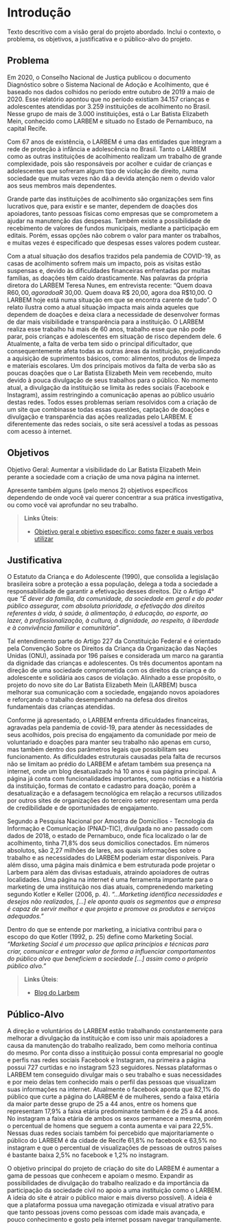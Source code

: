 # Introdução

Texto descritivo com a visão geral do projeto abordado. Inclui o contexto, o problema, os objetivos, a justificativa e o público-alvo do projeto.

## Problema
Em 2020, o Conselho Nacional de Justiça publicou o documento Diagnóstico sobre
o Sistema Nacional de Adoção e Acolhimento, que é baseado nos dados colhidos no
período entre outubro de 2019 a maio de 2020. Esse relatório apontou que no período
existiam 34.157 crianças e adolescentes atendidas por 3.259 instituições de acolhimento
no Brasil. Nesse grupo de mais de 3.000 instituições, está o Lar Batista Elizabeth Mein,
conhecido como LARBEM e situado no Estado de Pernambuco, na capital Recife. 

Com 67 anos de existência, o LARBEM é uma das entidades que integram a rede
de proteção à infância e adolescência no Brasil. Tanto o LARBEM como as outras
instituições de acolhimento realizam um trabalho de grande complexidade, pois são
responsáveis por acolher e cuidar de crianças e adolescentes que sofreram algum tipo de
violação de direito, numa sociedade que muitas vezes não dá a devida atenção nem o devido valor aos seus membros mais dependentes.

Grande parte das instituições de acolhimento são organizações sem fins lucrativos
que, para existir e se manter, dependem de doações dos apoiadores, tanto pessoas físicas
como empresas que se comprometem a ajudar na manutenção das despesas. Também
existe a possibilidade de recebimento de valores de fundos municipais, mediante a
participação em editais. Porém, essas opções não cobrem o valor para manter os trabalhos,
e muitas vezes é especificado que despesas esses valores podem custear.

Com a atual situação dos desafios trazidos pela pandemia de COVID-19, as casas
de acolhimento sofrem mais um impacto, pois as visitas estão suspensas e, devido às
dificuldades financeiras enfrentadas por muitas famílias, as doações têm caído
drasticamente. Nas palavras da própria diretora do LARBEM Teresa Nunes, em entrevista recente:
“Quem doava R$60,00, agora doa R$ 30,00. Quem doava R$ 20,00, agora doa R$10,00.
O LARBEM hoje está numa situação em que se encontra carente de tudo”.
O relato ilustra como a atual situação impacta mais ainda aqueles que dependem de
doações e deixa clara a necessidade de desenvolver formas de dar mais visibilidade e
transparência para a instituição. O LARBEM realiza esse trabalho há mais de 60 anos,
trabalho esse que não pode parar, pois crianças e adolescentes em situação de risco
dependem dele. 
6
Atualmente, a falta de verba tem sido o principal dificultador, que
consequentemente afeta todas as outras áreas da instituição, prejudicando a aquisição de
suprimentos básicos, como: alimentos, produtos de limpeza e materiais escolares.
Um dos principais motivos da falta de verba são as poucas doações que o Lar Batista
Elizabeth Mein vem recebendo, muito devido à pouca divulgação de seus trabalhos para o
público. No momento atual, a divulgação da instituição se limita às redes sociais (Facebook
e Instagram), assim restringindo a comunicação apenas ao público usuário destas redes.
Todos esses problemas seriam resolvidos com a criação de um site que combinasse
todas essas questões, captação de doações e divulgação e transparência das ações
realizadas pelo LARBEM. E diferentemente das redes sociais, o site será acessível a todas
as pessoas com acesso à internet.

## Objetivos

Objetivo Geral: Aumentar a visibilidade do Lar Batista Elizabeth Mein perante a sociedade com a criação de uma nova página na internet.

Apresente também alguns (pelo menos 2) objetivos específicos dependendo de onde você vai querer concentrar a sua prática investigativa, ou como você vai aprofundar no seu trabalho.
 
> **Links Úteis**:
> - [Objetivo geral e objetivo específico: como fazer e quais verbos utilizar](https://blog.mettzer.com/diferenca-entre-objetivo-geral-e-objetivo-especifico/)

## Justificativa

O Estatuto da Criança e do Adolescente (1990), que consolida a legislação brasileira sobre a proteção a essa população, delega a toda a sociedade a responsabilidade de garantir a efetivação desses direitos. Diz o Artigo 4° que *“É dever da família, da comunidade, da sociedade em geral e do poder público assegurar, com absoluta prioridade, a efetivação dos direitos referentes à vida, à saúde, à alimentação, à educação, ao esporte, ao lazer, à profissionalização, à cultura, à dignidade, ao respeito, à liberdade e à convivência familiar e comunitária”*.

Tal entendimento parte do Artigo 227 da Constituição Federal e é orientado pela Convenção Sobre os Direitos da Criança da Organização das Nações
Unidas (ONU), assinada por 196 países e considerada um marco na garantia da dignidade das crianças e adolescentes. Os três documentos apontam na direção de uma sociedade comprometida com os direitos da criança e do adolescente e solidária aos casos de violação. Alinhado a esse propósito, o projeto do novo site do Lar Batista Elizabeth Mein (LARBEM) busca melhorar sua comunicação com a sociedade, engajando novos apoiadores e reforçando o trabalho desempenhando na defesa dos direitos fundamentais das crianças atendidas.

Conforme já apresentado, o LARBEM enfrenta dificuldades financeiras, agravadas pela pandemia de covid-19, para atender às necessidades de seus acolhidos, pois precisa do engajamento da comunidade por meio de voluntariado e doações para manter seu trabalho não apenas em curso, mas também dentro dos parâmetros legais que possibilitam seu funcionamento. As dificuldades estruturais causadas pela falta de recursos não se limitam ao prédio do LARBEM e afetam também sua presença na internet, onde um blog desatualizado há 10 anos é sua página principal. A página já conta com funcionalidades importantes, como notícias e a história da instituição, formas de contato e cadastro para doação, porém a desatualização e a defasagem tecnológica em relação a recursos utilizados por outros sites de organizações do terceiro setor representam uma perda de credibilidade e de oportunidades de engajamento.

Segundo a Pesquisa Nacional por Amostra de Domicílios - Tecnologia da Informação e Comunicação (PNAD-TIC), divulgada no ano passado com dados de 2018, o estado de Pernambuco, onde fica localizado o lar de acolhimento, tinha 71,8% dos seus domicílios conectados. Em números absolutos, são 2,27 milhões de lares, aos quais informações sobre o trabalho e as necessidades do LARBEM poderiam estar disponíveis. Para além disso, uma página mais dinâmica e bem estruturada pode projetar o Larbem para além das divisas estaduais, atraindo apoiadores de outras localidades. Uma página na internet é uma ferramenta importante para o marketing de uma instituição nos dias atuais, comprenedendo marketing segundo Kotler e Keller (2006, p. 4). *“...Marketing identifica necessidades e desejos não realizados, [...] ele aponta quais os segmentos que a empresa é capaz de servir melhor e que projeta e promove os produtos e serviços adequados.”* 

Dentro do que se entende por marketing, a iniciativa contribui para o escopo do que Kotler (1992, p. 25) define como Marketing Social. *“Marketing Social é um processo que aplica princípios e técnicas para criar, comunicar e entregar valor de forma a influenciar comportamentos do público alvo que beneficiem a sociedade [...] assim como o próprio público alvo.”* 

> **Links Úteis**:
> - [Blog do Larbem](http://larbem.blogspot.com/)

## Público-Alvo

A direção e voluntários do LARBEM estão trabalhando constantemente para melhorar a divulgação da instituição e com isso unir mais apoiadores a causa da manutenção do trabalho realizado, bem como melhoria continua do mesmo. Por conta disso a instituição possui conta empresarial no google e perfis nas redes sociais Facebook e Instagram, na primeira a página possui 727 curtidas e no instagram 523 seguidores. Nessas plataformas o LARBEM tem conseguido divulgar mais o seu trabalho e suas necessidades e por meio delas tem conhecido mais o perfil das pessoas que visualizam suas informações na internet.
Atualmente o facebook aponta que 82,1% do público que curte a página do LARBEM é de mulheres, sendo a faixa etária da maior parte desse grupo de 25 a 44 anos, entre os homens que representam 17,9% a faixa etária predominante também é de 25 a 44 anos. No instagram a faixa etária de ambos os sexos permanece a mesma, porém o percentual de homens que seguem a conta aumenta e vai para 22,5%. Nessas duas redes sociais também foi percebido que majoritariamente o público do LARBEM é da cidade de Recife 61,8% no facebook e 63,5% no instagram e que o percentual de visualizações de pessoas de outros países é bastante baixa 2,5% no facebook e 1,2% no instagram. 

O objetivo principal do projeto de criação do site do LARBEM é aumentar a gama de pessoas que conhecem e apoiam o mesmo. Expandir as possibilidades de divulgação do trabalho realizado e da importância da participação da sociedade civil no apoio a uma instituição como o LARBEM. A ideia do site é atrair o público maior e mais diverso possível). A ideia é que a plataforma possua uma navegação otimizada e visual atrativo para que tanto pessoas jovens como pessoas com idade mais avançada, e pouco conhecimento e gosto pela internet possam navegar tranquilamente.
